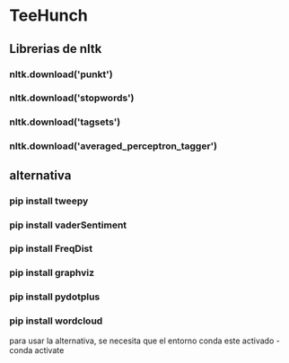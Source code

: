 # TeeHunch

## Librerias de nltk
### nltk.download('punkt')
### nltk.download('stopwords')
### nltk.download('tagsets')
### nltk.download('averaged_perceptron_tagger')

## alternativa
### pip install tweepy
### pip install vaderSentiment
### pip install FreqDist
### pip install graphviz
### pip install pydotplus
### pip install wordcloud

para usar la alternativa, se necesita que el entorno conda este activado
-conda activate
